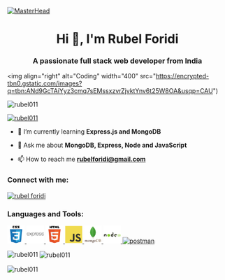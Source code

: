 [![MasterHead](https://camo.githubusercontent.com/f1c0fc76d120f760664938edd8e1818f9d407b03f8ce7d306e12094d8853b6a0/687474703a2f2f692e696d6775722e636f6d2f6337476d414a662e706e67)](https://Rubel011.io)
<h1 align="center">Hi 👋, I'm Rubel Foridi</h1>
<h3 align="center">A passionate full stack web developer from India</h3>

<img align="right" alt="Coding" width="400" src="https://encrypted-tbn0.gstatic.com/images?q=tbn:ANd9GcTAiYyz3cmq7sEMssxzvrZjvktYnv6t25W8OA&usqp=CAU")
<p align="left"> <img src="https://komarev.com/ghpvc/?username=rubel011&label=Profile%20views&color=0e75b6&style=flat" alt="rubel011" /> </p>

<p align="left"> <a href="https://github.com/ryo-ma/github-profile-trophy"><img src="https://github-profile-trophy.vercel.app/?username=rubel011" alt="rubel011" /></a> </p>

- 🌱 I’m currently learning **Express.js and MongoDB**

- 💬 Ask me about **MongoDB, Express, Node and JavaScript**

- 📫 How to reach me **rubelforidi@gmail.com**

<h3 align="left">Connect with me:</h3>
<p align="left">
<a href="https://linkedin.com/in/rubel-foridi-62319a231" target="blank"><img align="center" src="https://raw.githubusercontent.com/rahuldkjain/github-profile-readme-generator/master/src/images/icons/Social/linked-in-alt.svg" alt="rubel foridi" height="30" width="40" /></a>
</p>

<h3 align="left">Languages and Tools:</h3>
<p align="left"> <a href="https://www.w3schools.com/css/" target="_blank" rel="noreferrer"> <img src="https://raw.githubusercontent.com/devicons/devicon/master/icons/css3/css3-original-wordmark.svg" alt="css3" width="40" height="40"/> </a> <a href="https://expressjs.com" target="_blank" rel="noreferrer"> <img src="https://raw.githubusercontent.com/devicons/devicon/master/icons/express/express-original-wordmark.svg" alt="express" width="40" height="40"/> </a> <a href="https://www.w3.org/html/" target="_blank" rel="noreferrer"> <img src="https://raw.githubusercontent.com/devicons/devicon/master/icons/html5/html5-original-wordmark.svg" alt="html5" width="40" height="40"/> </a> <a href="https://developer.mozilla.org/en-US/docs/Web/JavaScript" target="_blank" rel="noreferrer"> <img src="https://raw.githubusercontent.com/devicons/devicon/master/icons/javascript/javascript-original.svg" alt="javascript" width="40" height="40"/> </a> <a href="https://www.mongodb.com/" target="_blank" rel="noreferrer"> <img src="https://raw.githubusercontent.com/devicons/devicon/master/icons/mongodb/mongodb-original-wordmark.svg" alt="mongodb" width="40" height="40"/> </a> <a href="https://nodejs.org" target="_blank" rel="noreferrer"> <img src="https://raw.githubusercontent.com/devicons/devicon/master/icons/nodejs/nodejs-original-wordmark.svg" alt="nodejs" width="40" height="40"/> </a> <a href="https://postman.com" target="_blank" rel="noreferrer"> <img src="https://www.vectorlogo.zone/logos/getpostman/getpostman-icon.svg" alt="postman" width="40" height="40"/> </a> </p>

<p><img align="left" src="https://github-readme-stats.vercel.app/api/top-langs?username=rubel011&show_icons=true&locale=en&layout=compact" alt="rubel011" /></p>

<p>&nbsp;<img align="center" src="https://github-readme-stats.vercel.app/api?username=rubel011&show_icons=true&locale=en" alt="rubel011" /></p>

<p><img align="center" src="https://github-readme-streak-stats.herokuapp.com/?user=rubel011&" alt="rubel011" /></p>
